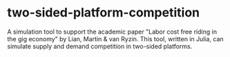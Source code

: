 # two-sided-platform-competition
A simulation tool to support the academic paper "Labor cost free riding in the gig economy" by Lian, Martin & van Ryzin. This tool, written in Julia, can simulate supply and demand competition in two-sided platforms.
